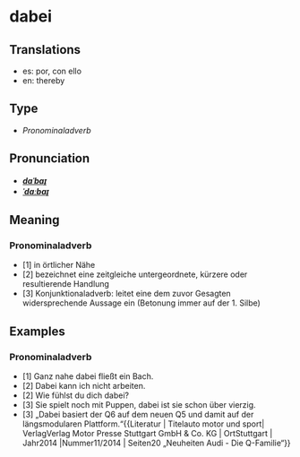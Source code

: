 # dabei
## Translations
- es: por, con ello
- en: thereby
## Type
- _Pronominaladverb_
## Pronunciation
- **_[daˈbaɪ̯](https://commons.wikimedia.org/wiki/File:De-dabei.ogg)_**
- **_[ˈdaːbaɪ̯](https://commons.wikimedia.org/wiki/File:De-dabei.ogg)_**
## Meaning
### Pronominaladverb
- [1] in örtlicher Nähe
- [2] bezeichnet eine zeitgleiche untergeordnete, kürzere oder resultierende Handlung
- [3] Konjunktionaladverb: leitet eine dem zuvor Gesagten widersprechende Aussage ein (Betonung immer auf der 1.&nbsp;Silbe)
## Examples
### Pronominaladverb
- [1] Ganz nahe dabei fließt ein Bach.
- [2] Dabei kann ich nicht arbeiten.
- [2] Wie fühlst du dich dabei?
- [3] Sie spielt noch mit Puppen, dabei ist sie schon über vierzig.
- [3] „Dabei basiert der Q6 auf dem neuen Q5 und damit auf der längsmodularen Plattform.“<ref>{{Literatur | Titelauto motor und sport| VerlagVerlag Motor Presse Stuttgart GmbH & Co. KG | OrtStuttgart | Jahr2014 |Nummer11/2014 | Seiten20 „Neuheiten Audi - Die Q-Familie“}}</ref>
